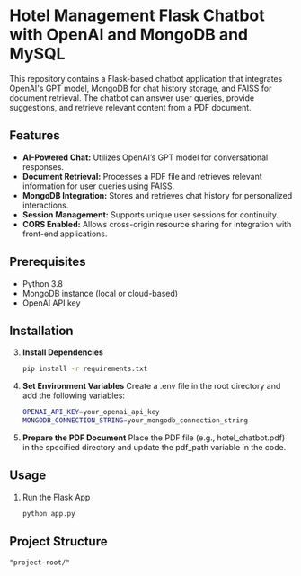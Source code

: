 # Hotel Management Flask Chatbot with OpenAI and MongoDB and MySQL
This repository contains a Flask-based chatbot application that integrates OpenAI's GPT model, MongoDB for chat history storage, and FAISS for document retrieval. The chatbot can answer user queries, provide suggestions, and retrieve relevant content from a PDF document.
## Features
- **AI-Powered Chat:** Utilizes OpenAI’s GPT model for conversational responses.
- **Document Retrieval:** Processes a PDF file and retrieves relevant information for user queries using FAISS.
- **MongoDB Integration:** Stores and retrieves chat history for personalized interactions.
- **Session Management:** Supports unique user sessions for continuity.
- **CORS Enabled:** Allows cross-origin resource sharing for integration with front-end applications.
## Prerequisites
- Python 3.8
- MongoDB instance (local or cloud-based)
- OpenAI API key
## Installation
3. **Install Dependencies**
   ```sh
   pip install -r requirements.txt
4. **Set Environment Variables** Create a .env file in the root directory and add the following variables:
   ```sh
   OPENAI_API_KEY=your_openai_api_key
   MONGODB_CONNECTION_STRING=your_mongodb_connection_string
5. **Prepare the PDF Document** Place the PDF file (e.g., hotel_chatbot.pdf) in the specified directory and update the pdf_path variable in the code.

## **Usage**
1. Run the Flask App
   ```sh
   python app.py
## Project Structure
   ```"plaintext"
   "project-root/"
  





